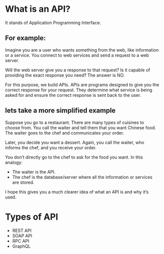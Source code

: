 # What is an API?

It stands of Application Programming Interface.

## For example: 

Imagine you are a user who wants something from the web, like information or a service.
You connect to web services and send a request to a web server.

Will the web server give you a response to that request? Is it capable of providing the exact response you need?
The answer is NO.

For this purpose, we build APIs. APIs are programs designed to give you the correct response for your request.
They determine what service is being asked for and ensure the correct response is sent back to the user.

## lets take a more simplified example

Suppose you go to a restaurant. There are many types of cuisines to choose from. You call the waiter and tell them that you want Chinese food. The waiter goes to the chef and communicates your order.

Later, you decide you want a dessert. Again, you call the waiter, who informs the chef, and you receive your order.

You don’t directly go to the chef to ask for the food you want.
In this analogy:

- The waiter is the API.
- The chef is the database/server where all the information or services are stored.

I hope this gives you a much clearer idea of what an API is and why it’s used.

# Types of API

- REST API
- SOAP API
- RPC API
- GraphQL


